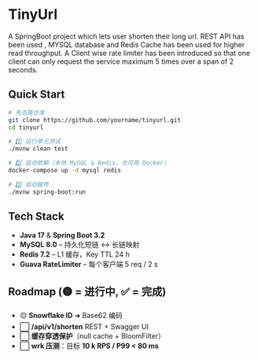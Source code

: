 # TinyUrl
A SpringBoot project which lets user shorten their long url.
REST API has been used , MYSQL database and Redis Cache has been used for higher read throughput. A Client wise rate limiter has been introduced so that one client can only request the service maximum 5 times over a span of 2 seconds.

## Quick Start
```bash
# 先克隆仓库
git clone https://github.com/yourname/tinyurl.git
cd tinyurl

# 1️⃣ 运行单元测试
./mvnw clean test

# 2️⃣ 启动依赖（本地 MySQL & Redis，也可用 Docker）
docker-compose up -d mysql redis

# 3️⃣ 启动服务
./mvnw spring-boot:run
```

## Tech Stack
- **Java 17** & **Spring Boot 3.2**
- **MySQL 8.0** – 持久化短链 ↔ 长链映射
- **Redis 7.2** – L1 缓存，Key TTL 24 h
- **Guava RateLimiter** – 每个客户端 5 req / 2 s

## Roadmap (🟡 = 进行中, ✅ = 完成)
- 🟡 **Snowflake ID** ➜ Base62 编码
- ⬜ **/api/v1/shorten** REST + Swagger UI
- ⬜ **缓存穿透保护**（null cache + BloomFilter）
- ⬜ **wrk 压测**：目标 **10 k RPS / P99 < 80 ms**